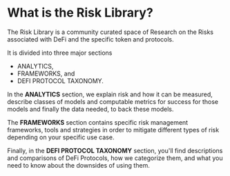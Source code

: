 # What is the Risk Library?

The Risk Library is a community curated space of Research on the Risks associated with DeFi and the specific token and protocols.&#x20;

It is divided into three major sections

* ANALYTICS,&#x20;
* FRAMEWORKS, and&#x20;
* DEFI PROTOCOL TAXONOMY.

In the **ANALYTICS** section, we explain risk and how it can be measured, describe classes of models and computable metrics for success for those models and finally the data needed, to back these models.

The **FRAMEWORKS** section contains specific risk management frameworks, tools and strategies in order to mitigate different types of risk depending on your specific use case.

Finally, in the **DEFI PROTOCOL TAXONOMY** section, you'll find descriptions and comparisons of DeFi Protocols, how we categorize them, and what you need to know about the downsides of using them.
